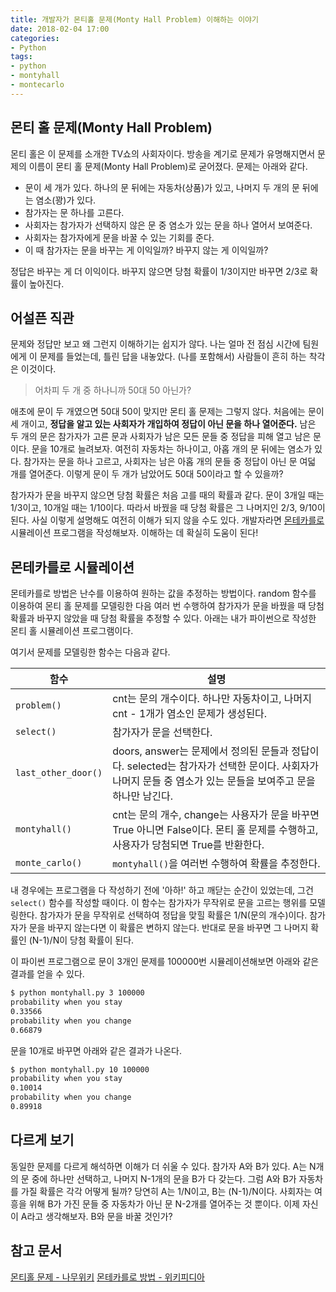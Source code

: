 ```yaml
---
title: 개발자가 몬티홀 문제(Monty Hall Problem) 이해하는 이야기
date: 2018-02-04 17:00
categories:
- Python
tags:
- python
- montyhall
- montecarlo
---
```


## 몬티 홀 문제(Monty Hall Problem)
몬티 홀은 이 문제를 소개한 TV쇼의 사회자이다. 방송을 계기로 문제가 유명해지면서 문제의 이름이 몬티 홀 문제(Monty Hall Problem)로 굳어졌다. 문제는 아래와 같다.

* 문이 세 개가 있다. 하나의 문 뒤에는 자동차(상품)가 있고, 나머지 두 개의 문 뒤에는 염소(꽝)가 있다.
* 참가자는 문 하나를 고른다.
* 사회자는 참가자가 선택하지 않은 문 중 염소가 있는 문을 하나 열어서 보여준다.
* 사회자는 참가자에게 문을 바꿀 수 있는 기회를 준다.
* 이 때 참가자는 문을 바꾸는 게 이익일까? 바꾸지 않는 게 이익일까?
<!-- more -->

정답은 바꾸는 게 더 이익이다. 바꾸지 않으면 당첨 확률이 1/3이지만 바꾸면 2/3로 확률이 높아진다.

## 어설픈 직관
문제와 정답만 보고 왜 그런지 이해하기는 쉽지가 않다. 나는 얼마 전 점심 시간에 팀원에게 이 문제를 들었는데, 틀린 답을 내놓았다. (나를 포함해서) 사람들이 흔히 하는 착각은 이것이다.

> 어차피 두 개 중 하나니까 50대 50 아닌가?

애초에 문이 두 개였으면 50대 50이 맞지만 몬티 홀 문제는 그렇지 않다. 처음에는 문이 세 개이고, **정답을 알고 있는 사회자가 개입하여 정답이 아닌 문을 하나 열어준다.** 남은 두 개의 문은 참가자가 고른 문과 사회자가 남은 모든 문들 중 정답을 피해 열고 남은 문이다. 문을 10개로 늘려보자. 여전히 자동차는 하나이고, 아홉 개의 문 뒤에는 염소가 있다. 참가자는 문을 하나 고르고, 사회자는 남은 아홉 개의 문들 중 정답이 아닌 문 여덟 개를 열어준다. 이렇게 문이 두 개가 남았어도 50대 50이라고 할 수 있을까?

참가자가 문을 바꾸지 않으면 당첨 확률은 처음 고를 때의 확률과 같다. 문이 3개일 때는 1/3이고, 10개일 때는 1/10이다. 따라서 바꿨을 때 당첨 확률은 그 나머지인 2/3, 9/10이 된다. 사실 이렇게 설명해도 여전히 이해가 되지 않을 수도 있다. 개발자라면 [몬테카를로][2] 시뮬레이션 프로그램을 작성해보자. 이해하는 데 확실히 도움이 된다!

## 몬테카를로 시뮬레이션
몬테카를로 방법은 난수를 이용하여 원하는 값을 추정하는 방법이다. random 함수를 이용하여 몬티 홀 문제를 모델링한 다음 여러 번 수행하여 참가자가 문을 바꿨을 때 당첨 확률과 바꾸지 않았을 때 당첨 확률을 추정할 수 있다. 아래는 내가 파이썬으로 작성한 몬티 홀 시뮬레이션 프로그램이다.

<script src="https://gist.github.com/jaeyeolshin/60030544fea91853f6ab6592a093de84.js"></script>

여기서 문제를 모델링한 함수는 다음과 같다.

| 함수 | 설명 |
| --- | --- |
| `problem()` | cnt는 문의 개수이다. 하나만 자동차이고, 나머지 cnt - 1개가 염소인 문제가 생성된다. |
| `select()` | 참가자가 문을 선택한다. |
| `last_other_door()` | doors, answer는 문제에서 정의된 문들과 정답이다. selected는 참가자가 선택한 문이다. 사회자가 나머지 문들 중 염소가 있는 문들을 보여주고 문을 하나만 남긴다. |
| `montyhall()` | cnt는 문의 개수, change는 사용자가 문을 바꾸면 True 아니면 False이다. 몬티 홀 문제를 수행하고, 사용자가 당첨되면 True를 반환한다. |
| `monte_carlo()` | `montyhall()`을 여러번 수행하여 확률을 추정한다. |

내 경우에는 프로그램을 다 작성하기 전에 '아하!' 하고 깨닫는 순간이 있었는데, 그건 `select()` 함수를 작성할 때이다. 이 함수는 참가자가 무작위로 문을 고르는 행위를 모델링한다. 참가자가 문을 무작위로 선택하여 정답을 맞힐 확률은 1/N(문의 개수)이다. 참가자가 문을 바꾸지 않는다면 이 확률은 변하지 않는다. 반대로 문을 바꾸면 그 나머지 확률인 (N-1)/N이 당첨 확률이 된다.

이 파이썬 프로그램으로 문이 3개인 문제를 100000번 시뮬레이션해보면 아래와 같은 결과를 얻을 수 있다.
```bash
$ python montyhall.py 3 100000
probability when you stay
0.33566
probability when you change
0.66879
```

문을 10개로 바꾸면 아래와 같은 결과가 나온다.
```bash
$ python montyhall.py 10 100000
probability when you stay
0.10014
probability when you change
0.89918
```

## 다르게 보기
동일한 문제를 다르게 해석하면 이해가 더 쉬울 수 있다. 참가자 A와 B가 있다. A는 N개의 문 중에 하나만 선택하고, 나머지 N-1개의 문을 B가 다 갖는다. 그럼 A와 B가 자동차를 가질 확률은 각각 어떻게 될까? 당연히 A는 1/N이고, B는 (N-1)/N이다. 사회자는 여흥을 위해 B가 가진 문들 중 자동차가 아닌 문 N-2개를 열어주는 것 뿐이다. 이제 자신이 A라고 생각해보자. B와 문을 바꿀 것인가?

## 참고 문서
[몬티홀 문제 - 나무위키][1]
[몬테카를로 방법 - 위키피디아][2]

[1]: https://namu.wiki/w/%EB%AA%AC%ED%8B%B0%20%ED%99%80%20%EB%AC%B8%EC%A0%9C
[2]: https://ko.wikipedia.org/wiki/%EB%AA%AC%ED%85%8C%EC%B9%B4%EB%A5%BC%EB%A1%9C_%EB%B0%A9%EB%B2%95
